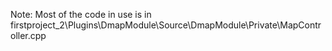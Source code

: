 


Note: Most of the code in use is in firstproject_2\Plugins\DmapModule\Source\DmapModule\Private\MapController.cpp
